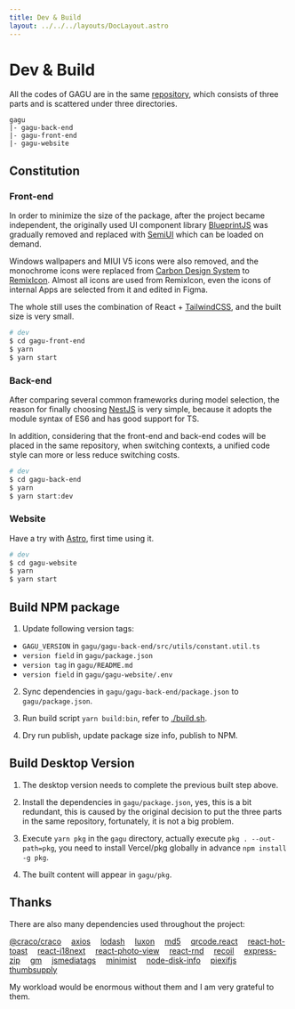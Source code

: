 ```yaml
---
title: Dev & Build
layout: ../../../layouts/DocLayout.astro
---
```


# Dev & Build

All the codes of GAGU are in the same [repository](https://github.com/Chisw/gagu), which consists of three parts and is scattered under three directories.

```
gagu
|- gagu-back-end
|- gagu-front-end
|- gagu-website
```

## Constitution

### Front-end

In order to minimize the size of the package, after the project became independent, the originally used UI component library [BlueprintJS](https://blueprintjs.com) was gradually removed and replaced with [SemiUI](https://semi.design) which can be loaded on demand.

Windows wallpapers and MIUI V5 icons were also removed, and the monochrome icons were replaced from [Carbon Design System](https://carbondesignsystem.com/guidelines/icons/library/) to [RemixIcon](https://remixicon.com/). Almost all icons are used from RemixIcon, even the icons of internal Apps are selected from it and edited in Figma.

The whole still uses the combination of React + [TailwindCSS](https://tailwindcss.com), and the built size is very small.

```sh
# dev
$ cd gagu-front-end
$ yarn
$ yarn start
```

### Back-end

After comparing several common frameworks during model selection, the reason for finally choosing [NestJS](https://nestjs.com) is very simple, because it adopts the module syntax of ES6 and has good support for TS.

In addition, considering that the front-end and back-end codes will be placed in the same repository, when switching contexts, a unified code style can more or less reduce switching costs.

```sh
# dev
$ cd gagu-back-end
$ yarn
$ yarn start:dev
```

### Website

Have a try with [Astro](https://astro.build), first time using it.

```sh
# dev
$ cd gagu-website
$ yarn
$ yarn start
```

## Build NPM package

1. Update following version tags:

- `GAGU_VERSION` in `gagu/gagu-back-end/src/utils/constant.util.ts`
- `version field` in `gagu/package.json`
- `version tag` in `gagu/README.md`
- `version field` in `gagu/gagu-website/.env`

2. Sync dependencies in `gagu/gagu-back-end/package.json` to `gagu/package.json`.

3. Run build script `yarn build:bin`, refer to [./build.sh](https://github.com/Chisw/gagu/blob/main/build.sh).

4. Dry run publish, update package size info, publish to NPM.

## Build Desktop Version

1. The desktop version needs to complete the previous built step above.

2. Install the dependencies in `gagu/package.json`, yes, this is a bit redundant, this is caused by the original decision to put the three parts in the same repository, fortunately, it is not a big problem.

3. Execute `yarn pkg` in the `gagu` directory, actually execute `pkg . --out-path=pkg`, you need to install Vercel/pkg globally in advance `npm install -g pkg`.

4. The built content will appear in `gagu/pkg`.

## Thanks

There are also many dependencies used throughout the project:

[@craco/craco](https://npmjs.com/package/@craco/craco)&emsp;
[axios](https://npmjs.com/package/axios)&emsp;
[lodash](https://npmjs.com/package/lodash)&emsp;
[luxon](https://npmjs.com/package/luxon)&emsp;
[md5](https://npmjs.com/package/md5)&emsp;
[qrcode.react](https://npmjs.com/package/qrcode.react)&emsp;
[react-hot-toast](https://npmjs.com/package/react-hot-toast)&emsp;
[react-i18next](https://npmjs.com/package/react-i18next)&emsp;
[react-photo-view](https://npmjs.com/package/react-photo-view)&emsp;
[react-rnd](https://npmjs.com/package/react-rnd)&emsp;
[recoil](https://npmjs.com/package/recoil)&emsp;
[express-zip](https://npmjs.com/package/express-zip)&emsp;
[gm](https://npmjs.com/package/gm)&emsp;
[jsmediatags](https://npmjs.com/package/jsmediatags)&emsp;
[minimist](https://npmjs.com/package/minimist)&emsp;
[node-disk-info](https://npmjs.com/package/node-disk-info)&emsp;
[piexifjs](https://npmjs.com/package/piexifjs)&emsp;
[thumbsupply](https://npmjs.com/package/thumbsupply)&emsp;

My workload would be enormous without them and I am very grateful to them.
